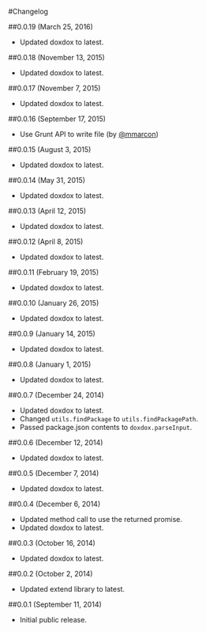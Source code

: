 #Changelog

##0.0.19 (March 25, 2016)

- Updated doxdox to latest.

##0.0.18 (November 13, 2015)

- Updated doxdox to latest.

##0.0.17 (November 7, 2015)

- Updated doxdox to latest.

##0.0.16 (September 17, 2015)

- Use Grunt API to write file (by [@mmarcon](https://github.com/mmarcon))

##0.0.15 (August 3, 2015)

- Updated doxdox to latest.

##0.0.14 (May 31, 2015)

- Updated doxdox to latest.

##0.0.13 (April 12, 2015)

- Updated doxdox to latest.

##0.0.12 (April 8, 2015)

- Updated doxdox to latest.

##0.0.11 (February 19, 2015)

- Updated doxdox to latest.

##0.0.10 (January 26, 2015)

- Updated doxdox to latest.

##0.0.9 (January 14, 2015)

- Updated doxdox to latest.

##0.0.8 (January 1, 2015)

- Updated doxdox to latest.

##0.0.7 (December 24, 2014)

- Updated doxdox to latest.
- Changed `utils.findPackage` to `utils.findPackagePath`.
- Passed package.json contents to `doxdox.parseInput`.

##0.0.6 (December 12, 2014)

- Updated doxdox to latest.

##0.0.5 (December 7, 2014)

- Updated doxdox to latest.

##0.0.4 (December 6, 2014)

- Updated method call to use the returned promise.
- Updated doxdox to latest.

##0.0.3 (October 16, 2014)

- Updated doxdox to latest.

##0.0.2 (October 2, 2014)

- Updated extend library to latest.

##0.0.1 (September 11, 2014)

- Initial public release.
